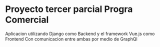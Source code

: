 <h1>Proyecto tercer parcial Progra Comercial</h1>
Aplicacion utilizando Django como Backend y el framework Vue.js como Frontend
Con comunicacion entre ambas por medio de GraphQl